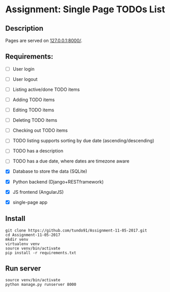 # Assignment: Single Page TODOs List

## Description

Pages are served on [127.0.0.1:8000/](127.0.0.1:8000/). 


## Requirements:

- [ ] User login 
- [ ] User logout
- [ ] Listing active/done TODO items
- [ ] Adding TODO items
- [ ] Editing TODO items
- [ ] Deleting TODO items
- [ ] Checking out TODO items
- [ ] TODO listing supports sorting by due date (ascending/descending)
- [ ] TODO has a description
- [ ] TODO has a due date, where dates are timezone aware
- [x] Database to store the data (SQLite)
- [x] Python backend (Django+RESTframework)
- [x] JS frontend (AngularJS)
- [x] single-page app


## Install
    
    git clone https://github.com/tundo91/Assignment-11-05-2017.git
    cd Assignment-11-05-2017
    mkdir venv
    virtualenv venv
    source venv/bin/activate
    pip install -r requirements.txt

## Run server

    source venv/bin/activate
    python manage.py runserver 8000


